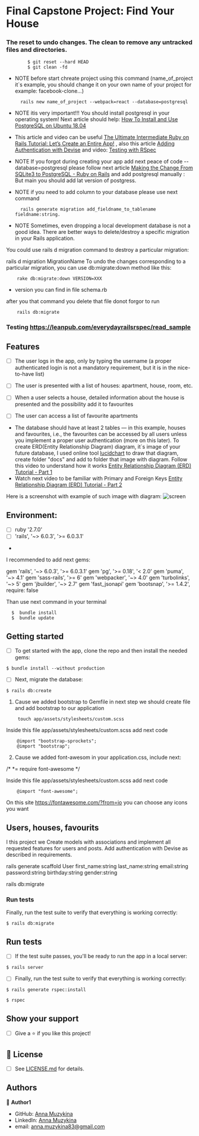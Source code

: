 # Final Capstone Project: Find Your House


### The reset to undo changes. The clean to remove any untracked files and directories.

            $ git reset --hard HEAD
            $ git clean -fd 

* NOTE before start chreate project using this command (name_of_project it`s example, you should change it on your own name of your project for example: facebook-clone...)

        rails new name_of_project --webpack=react --database=postgresql
       
* NOTE itis very important!!! You should install postgresql in your operating system! Next article should help: [How To Install and Use PostgreSQL on Ubuntu 18.04](https://www.digitalocean.com/community/tutorials/how-to-install-and-use-postgresql-on-ubuntu-18-04)
        
* This article and video can be useful [The Ultimate Intermediate Ruby on Rails Tutorial: Let’s Create an Entire App!](https://www.freecodecamp.org/news/lets-create-an-intermediate-level-ruby-on-rails-application-d7c6e997c63f/) , also this article [Adding Authentication with Devise](https://guides.railsgirls.com/devise) and video: [Testing with RSpec](https://www.youtube.com/watch?v=71eKcNxwxVY)

* NOTE If you forgot during creating your app add next peace of code --database=postgresql please follow next article [Making the Change From SQLite3 to PostgreSQL - Ruby on Rails](https://dev.to/torianne02/making-the-change-from-sqlite3-to-postgresql-ruby-on-rails-2m0p) and add postgresql manually : But main you should add lat version of postgress.

* NOTE if you need to add column to your database please use next command

        rails generate migration add_fieldname_to_tablename fieldname:string. 
        
        
* NOTE Sometimes, even dropping a local development database is not a good idea. There are better ways to delete/destroy a specific migration in your Rails application.

You could use rails d migration command to destroy a particular migration:

rails d migration MigrationName
To undo the changes corresponding to a particular migration, you can use db:migrate:down method like this:

        rake db:migrate:down VERSION=XXX

* version you can find in file schema.rb

after you that command you delete that file donot forgor to run

        rails db:migrate
        
        
### Testing https://leanpub.com/everydayrailsrspec/read_sample

## Features

- [ ] The user logs in the app, only by typing the username (a proper authenticated login is not a mandatory requirement, but it is in the nice-to-have list)

- [ ] The user is presented with a list of houses: apartment, house, room, etc.

- [ ] When a user selects a house, detailed information about the house is presented and the possibility add it to favourites

- [ ] The user can access a list of favourite apartments

* The database should have at least 2 tables — in this example, houses and favourites, i.e., the favourites can be accessed by all users unless you implement a proper user authentication (more on this later). To create ERD(Entity Relationship Diagram) diagram, it`s image of your future database, I used online tool [lucidchart](https://www.lucidchart.com/) to draw that diagram, create folder "docs" and add to folder that image with diagram. Follow this video to understand how it works [Entity Relationship Diagram (ERD) Tutorial - Part 1](https://www.youtube.com/watch?v=QpdhBUYk7Kk&vl=en)
* Watch next video to be familiar with Primary and Foreign Keys [Entity Relationship Diagram (ERD) Tutorial - Part 2](https://www.youtube.com/watch?v=-CuY5ADwn24)

Here is a screenshot with example of such image with diagram:
![screen](#)


## Environment:

- [ ] ruby '2.7.0'
- [ ] 'rails', '~> 6.0.3', '>= 6.0.3.1'
* 
I recommended to add next gems:



gem 'rails', '~> 6.0.3', '>= 6.0.3.1'
gem 'pg', '>= 0.18', '< 2.0'
gem 'puma', '~> 4.1'
gem 'sass-rails', '>= 6'
gem 'webpacker', '~> 4.0'
gem 'turbolinks', '~> 5'
gem 'jbuilder', '~> 2.7'
gem 'fast_jsonapi'
gem 'bootsnap', '>= 1.4.2', require: false
        
 
 Than use next command in your terminal
 
      $  bundle install
      $  bundle update

## Getting started
- [ ] To get started with the app, clone the repo and then install the needed gems:

```
$ bundle install --without production
```

- [ ] Next, migrate the database:

```
$ rails db:create
```

1. Cause we added bootstrap to Gemfile in next step we should create file and add bootstrap to our application

        touch app/assets/stylesheets/custom.scss

Inside this file app/assets/stylesheets/custom.scss add next code

        @import "bootstrap-sprockets"; 
        @import "bootstrap";

2. Cause we added font-awesom in your application.css, include next:

/*
 *= require font-awesome
 */

 Inside this file app/assets/stylesheets/custom.scss add next code

        @import "font-awesome";

On this site https://fontawesome.com/?from=io you can choose any icons you want




## Users, houses, favourits

I this project we Create models with associations and implement all requested features for users and posts. Add authentication with Devise as described in requirements.

rails generate scaffold User first_name:string last_name:string email:string password:string birthday:string gender:string

rails db:migrate




### Run tests

Finally, run the test suite to verify that everything is working correctly:

```
$ rails db:migrate
```

## Run tests

- [ ] If the test suite passes, you'll be ready to run the app in a local server:

```
$ rails server
```
- [ ] Finally, run the test suite to verify that everything is working correctly:

```
$ rails generate rspec:install
```

```
$ rspec
```

## Show your support

- [ ] Give a ⭐️ if you like this project!

## 📝 License

* [ ] See [LICENSE.md]() for details.

## Authors

👤 **Author1**
* GitHub: [Anna Muzykina](https://github.com/Anna-Myzukina)
* LinkedIn: [Anna Muzykina](https://www.linkedin.com/in/anna-muzykina/)
* email: anna.muzykina83@gmail.com